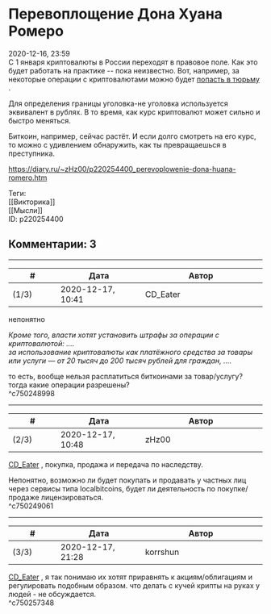 Перевоплощение Дона Хуана Ромеро
================================

  
2020-12-16, 23:59  
 С 1 января криптовалюты в России переходят в правовое поле. Как это будет работать на практике -- пока неизвестно. Вот, например, за некоторые операции с криптовалютами можно будет  [попасть в тюрьму](https://vc.ru/legal/176092-rbk-minfin-predlozhil-lishat-svobody-do-treh-let-vladelcev-kriptovalyut-ne-otchityvayushchihsya-ob-operaciyah-s-ney)  .   
   
 Для определения границы уголовка-не уголовка используется эквивалент в рублях. В то время, как курс криптовалют может сильно и быстро меняться.   
   
 Биткоин, например, сейчас растёт. И если долго смотреть на его курс, то можно с удивлением обнаружить, как ты превращаешься в преступника.   
  
<https://diary.ru/~zHz00/p220254400_perevoplowenie-dona-huana-romero.htm>  
  
Теги:  
[[Викторика]]  
[[Мысли]]  
ID: p220254400  


Комментарии: 3
--------------

  


---



|         #         |              Дата              |                     Автор                     |           ID           |
| --- | --- | --- | --- |
| (1/3) | 2020-12-17, 10:41 | CD\_Eater | c750248998 |

  
 непонятно   
   
  *Кроме того, власти хотят установить штрафы за операции с криптовалютой: ....   
 за использование криптовалюты как платёжного средства за товары или услуги — от 20 тысяч до 200 тысяч рублей для граждан, ....*    
   
 то есть, вообще нельзя расплатиться биткоинами за товар/услугу?   
 тогда какие операции разрешены?   
 ^c750248998

---



|         #         |              Дата              |                     Автор                     |           ID           |
| --- | --- | --- | --- |
| (2/3) | 2020-12-17, 10:48 | zHz00 | c750249061 |

  
  [CD\_Eater](http://cd-eater.diary.ru "Записки ДискоЕда")  , покупка, продажа и передача по наследству.   
   
 Непонятно, возможно ли будет покупать и продавать у частных лиц через сервисы типа localbitcoins, будет ли деятельность по покупке/продаже лицензироваться.   
 ^c750249061

---



|         #         |              Дата              |                     Автор                     |           ID           |
| --- | --- | --- | --- |
| (3/3) | 2020-12-17, 21:28 | korrshun | c750257348 |

  
  [CD\_Eater](http://cd-eater.diary.ru "Записки ДискоЕда")  , я так понимаю их хотят приравнять к акциям/облигациям и регулировать подобным образом. что делать с кучей крипты на руках у людей - не обсуждается.   
 ^c750257348